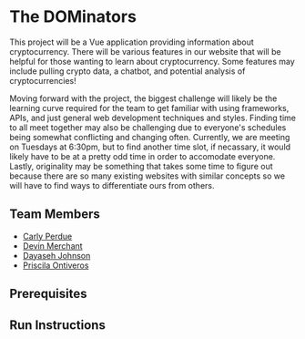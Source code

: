 # The DOMinators

This project will be a Vue application providing information about cryptocurrency. There will be various features in our website that will be helpful for those wanting to learn about cryptocurrency. Some features may include pulling crypto data, a chatbot, and potential analysis of cryptocurrencies!

Moving forward with the project, the biggest challenge will likely be the learning curve required for the team to get familiar with using frameworks, APIs, and just general web development techniques and styles. Finding time to all meet together may also be challenging due to everyone's schedules being somewhat conflicting and changing often. Currently, we are meeting on Tuesdays at 6:30pm, but to find another time slot, if necassary, it would likely have to be at a pretty odd time in order to accomodate everyone. Lastly, originality may be something that takes some time to figure out because there are so many existing websites with similar concepts so we will have to find ways to differentiate ours from others.
## Team Members

* [Carly Perdue](https://github.com/caperdue/CIS350-HW2-Perdue)
* [Devin Merchant](https://github.com/mDevinn/CIS350-HW2-Merchant)
* [Dayaseh Johnson](https://github.com/johndaya1/CIS350-HW2-Johnson.git)
* [Priscila Ontiveros](https://github.com/megapris/CIS350-HW2-ontiveros)

## Prerequisites
## Run Instructions
